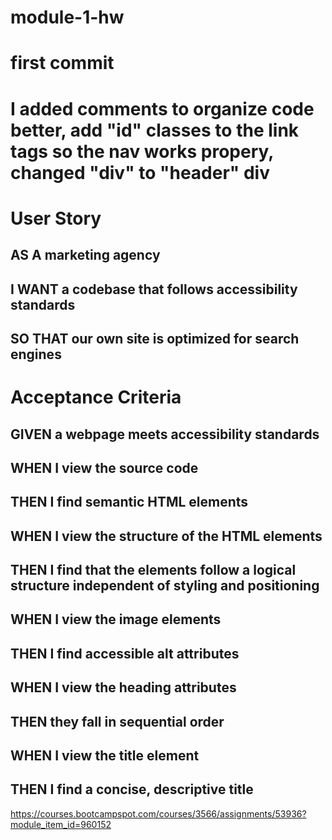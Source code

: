 # module-1-hw

# first commit

# I added comments to organize code better, add "id" classes to the <a> link tags so the nav works propery, changed "div" to "header" div

# User Story

## AS A marketing agency
## I WANT a codebase that follows accessibility standards
## SO THAT our own site is optimized for search engines


# Acceptance Criteria

## GIVEN a webpage meets accessibility standards
## WHEN I view the source code
## THEN I find semantic HTML elements
## WHEN I view the structure of the HTML elements
## THEN I find that the elements follow a logical structure independent of styling and positioning
## WHEN I view the image elements
## THEN I find accessible alt attributes
## WHEN I view the heading attributes
## THEN they fall in sequential order
## WHEN I view the title element
## THEN I find a concise, descriptive title

<!-- User Story and Acceptance Criteria Copied from module 1 Challenge -->
https://courses.bootcampspot.com/courses/3566/assignments/53936?module_item_id=960152

